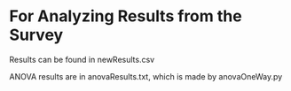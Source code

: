 ﻿# For Analyzing Results from the Survey

Results can be found in newResults.csv

ANOVA results are in anovaResults.txt, which is made by anovaOneWay.py
